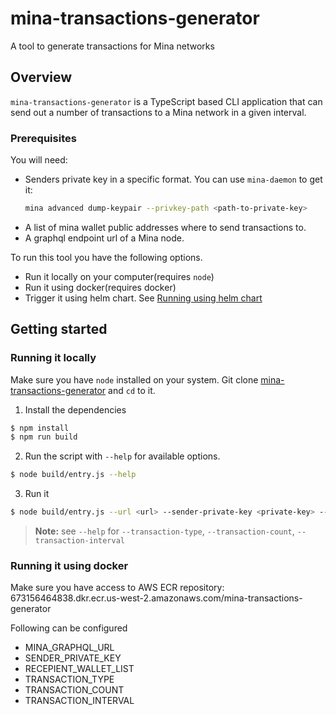 # mina-transactions-generator

A tool to generate transactions for Mina networks

## Overview

`mina-transactions-generator` is a TypeScript based CLI application that can send out a number of transactions to a Mina network in a given interval.

### Prerequisites

You will need:

- Senders private key in a specific format. You can use `mina-daemon` to get it:
  ```bash
  mina advanced dump-keypair --privkey-path <path-to-private-key>
  ```
- A list of mina wallet public addresses where to send transactions to.
- A graphql endpoint url of a Mina node.

To run this tool you have the following options.

- Run it locally on your computer(requires `node`)
- Run it using docker(requires docker)
- Trigger it using helm chart. See [Running using helm chart](#running-using-helm-chart)

## Getting started

### Running it locally

Make sure you have `node` installed on your system. Git clone [mina-transactions-generator](https://github.com/MinaFoundation/mina-transactions-generator.git) and `cd` to it.

1. Install the dependencies
  ```bash
  $ npm install
  $ npm run build
  ```
2. Run the script with `--help` for available options.
  ```bash
  $ node build/entry.js --help
  ```
3. Run it
  ```bash
  $ node build/entry.js --url <url> --sender-private-key <private-key> --wallet-list <path> --transaction-type <type>
  ```
  > **Note:** see `--help` for `--transaction-type`, `--transaction-count`, `--transaction-interval`

### Running it using docker

Make sure you have access to  AWS ECR repository: 673156464838.dkr.ecr.us-west-2.amazonaws.com/mina-transactions-generator

Following can be configured 
- MINA_GRAPHQL_URL
- SENDER_PRIVATE_KEY
- RECEPIENT_WALLET_LIST
- TRANSACTION_TYPE
- TRANSACTION_COUNT
- TRANSACTION_INTERVAL
